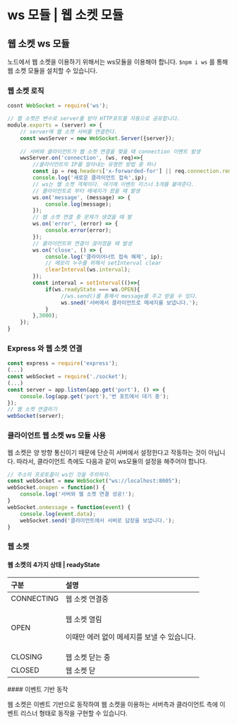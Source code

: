 # ws 모듈 \| 웹 소켓 모듈

## 웹 소켓 ws 모듈

 노드에서 웹 소켓을 이용하기 위해서는 ws모듈을 이용해야 합니다. `$npm i ws` 를 통해 웹 소켓 모듈을 설치할 수 있습니다.

### 웹 소켓 로직 

```javascript
cosnt WebSocket = require('ws');

// 웹 소켓은 변수로 server를 받아 HTTP포트를 자동으로 공유합니다.
module.exports = (server) => {
    // server에 웹 소켓 서버를 연결한다.
    const wwsServer = new WebSocket.Server({server});
    
    // 서버와 클라이언트가 웹 소켓 연결을 맺을 때 connection 이벤트 발생
    wwsServer.on('connection', (ws, req)=>{
        //클라이언트의 IP를 알아내는 유명한 방법 중 하나
        const ip = req.headers['x-forwarded-for'] || req.connection.remoteAddress;
        console.log('새로운 클라이언트 접속',ip);
        // ws는 웹 소켓 객체이다. 여기에 이벤트 리스너 3개를 붙여준다.
        // 클라이언트로 부터 메세지가 왔을 때 발생
        ws.on('message', (message) => {
            console.log(message);
        });
        // 웹 소켓 연결 중 문제가 생겼을 때 발
        ws.on('error', (error) => {
            console.error(error);
        });
        // 클라이언트와 연결이 끊어졌을 때 발생
        ws.on('close', () => {
            console.log('클라이어너트 접속 해제', ip);
            // 메모리 누수를 위해서 setInterval clear
            clearInterval(ws.interval);
        });
        const interval = setInterval(()=>{
            if(ws.readyState === ws.OPEN){
                 //ws.send()를 통해서 message를 주고 받을 수 있다.
                 ws.sned('서버에서 클라이언트로 메세지를 보냅니다.');
            }
        },3000);
    });
}

```

### Express 와 웹 소켓 연결 

```javascript
const express = require('express');
(...)
const webSocket = require('./socket');
(...)
const server = app.listen(app.get('port'), () => {
    console.log(app.get('port'),'번 포트에서 대기 중');
});
// 웹 소켓 연결하기
webSocket(server);
```

### 클라이언트 웹 소켓 ws 모듈 사용 

 웹 소켓은 양 방향 통신이기 때문에 단순히 서버에서 설정한다고 작동하는 것이 아닙니다. 따라서, 클라이언트 측에도 다음과 같이 ws모듈의 설정을 해주어야 합니다.

```javascript
// 주소의 프로토콜이 ws인 것을 주의하자.
const webSocket = new WebSocket("ws://localhost:8005");
webSocket.onopen = function() {
    console.log('서버와 웹 소켓 연결 성공!');
}
webSocket.onmessage = function(event) {
    console.log(event.data);
    webSocket.send('클라이언트에서 서버로 답장을 보냅니다.');
}
```

### 웹  소켓

#### 웹  소켓의 4가지 상태 \| readyState

<table>
  <thead>
    <tr>
      <th style="text-align:left">&#xAD6C;&#xBD84;</th>
      <th style="text-align:left">&#xC124;&#xBA85;</th>
    </tr>
  </thead>
  <tbody>
    <tr>
      <td style="text-align:left">CONNECTING</td>
      <td style="text-align:left">&#xC6F9; &#xC18C;&#xCF13; &#xC5F0;&#xACB0;&#xC911;</td>
    </tr>
    <tr>
      <td style="text-align:left">OPEN</td>
      <td style="text-align:left">
        <p>&#xC6F9; &#xC18C;&#xCF13; &#xC5F4;&#xB9BC;</p>
        <p>&#xC774;&#xB54C;&#xB9CC; &#xC5D0;&#xB7EC; &#xC5C6;&#xC774; &#xBA54;&#xC138;&#xC9C0;&#xB97C;
          &#xBCF4;&#xB0BC; &#xC218; &#xC788;&#xC2B5;&#xB2C8;&#xB2E4;.</p>
      </td>
    </tr>
    <tr>
      <td style="text-align:left">CLOSING</td>
      <td style="text-align:left">&#xC6F9; &#xC18C;&#xCF13; &#xB2EB;&#xB294; &#xC911;</td>
    </tr>
    <tr>
      <td style="text-align:left">CLOSED</td>
      <td style="text-align:left">&#xC6F9; &#xC18C;&#xCF13; &#xB2EB;</td>
    </tr>
  </tbody>
</table>####  이벤트 기반 동작

 웹 소켓은 이벤트 기반으로 동작하여 웹 소켓을 이용하는 서버측과 클라이언트 측에 이벤트 리스너 형태로 동작을 구현할 수 있습니다. 

